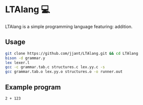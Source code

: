 # LTAlang 💻

LTAlang is a simple programming language featuring: addition.

## Usage

```bash
git clone https://github.com/jjant/LTAlang.git && cd LTAlang
bison -d grammar.y
lex lexer.l
gcc -c grammar.tab.c structures.c lex.yy.c -s
gcc grammar.tab.o lex.yy.o structures.o -o runner.out
```

## Example program

```
2 + 123
```
